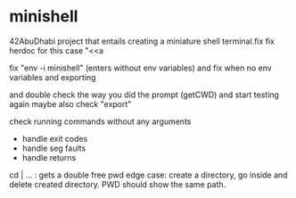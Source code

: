 # minishell
42AbuDhabi project that entails creating a miniature shell terminal.fix 
fix herdoc  for this case "<<a

fix "env -i minishell" (enters without env variables)
and fix when no env variables and exporting 

and double check the way you did the prompt  (getCWD)
and start testing again maybe
also check "export"

check running commands without any arguments 
- handle exit codes 
- handle seg faults
- handle returns

<!-- check exit codes for sytax errors (exit code should always be 258 for syntax error) -->

<!-- when theres syntax error, exit code is always zero -->

cd | ... : gets a double free
pwd edge case: create a directory, go inside and delete created directory. PWD should show the same path.
